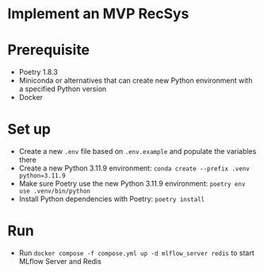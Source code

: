 # Implement an MVP RecSys

# Prerequisite
- Poetry 1.8.3
- Miniconda or alternatives that can create new Python environment with a specified Python version
- Docker

# Set up
- Create a new `.env` file based on `.env.example` and populate the variables there
- Create a new Python 3.11.9 environment: `conda create --prefix .venv python=3.11.9`
- Make sure Poetry use the new Python 3.11.9 environment: `poetry env use .venv/bin/python`
- Install Python dependencies with Poetry: `poetry install`

# Run
- Run `docker compose -f compose.yml up -d mlflow_server redis` to start MLflow Server and Redis
